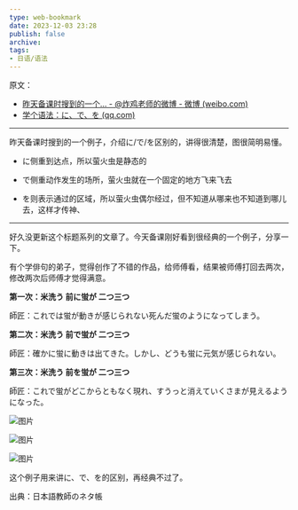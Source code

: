 ```yaml
---
type: web-bookmark
date: 2023-12-03 23:28
publish: false
archive: 
tags:
- 日语/语法
---
```

原文：
- [昨天备课时搜到的一个... - @炸鸡老师的微博 - 微博 (weibo.com)](https://weibo.com/1646709732/Lx1NmrhgI)
- [学个语法：に、で、を (qq.com)](https://mp.weixin.qq.com/s/CH3qPJNcjkoUEwaQFVJmfw)

---

昨天备课时搜到的一个例子，介绍に/で/を区别的，讲得很清楚，图很简明易懂。  
  
- に侧重到达点，所以萤火虫是静态的  
  
- で侧重动作发生的场所，萤火虫就在一个固定的地方飞来飞去  
  
- を则表示通过的区域，所以萤火虫偶尔经过，但不知道从哪来也不知道到哪儿去，这样才传神、

---

好久没更新这个标题系列的文章了。今天备课刚好看到很经典的一个例子，分享一下。  

有个学俳句的弟子，觉得创作了不错的作品，给师傅看，结果被师傅打回去两次，修改两次后师傅才觉得满意。  

  

**第一次：米洗う 前に蛍が 二つ三つ**

師匠：これでは蛍が動きが感じられない死んだ蛍のようになってしまう。

  

**第二次：米洗う 前で蛍が 二つ三つ**

師匠：確かに蛍に動きは出てきた。しかし、どうも蛍に元気が感じられない。

  

**第三次：米洗う 前を蛍が 二つ三つ**

師匠：これで蛍がどこからともなく現れ、すうっと消えていくさまが見えるようになった。

  

![图片](https://mmbiz.qpic.cn/mmbiz_jpg/CzrVA3vicOkic93nXcc0HrzzcvXJrSDCibZlD6cNEicaluMdz8DWib9E3apAaicZicTyGWxG5NGBl3VtVjBvhpzCmG6icQ/640?wx_fmt=jpeg&wxfrom=5&wx_lazy=1&wx_co=1)

![图片](https://mmbiz.qpic.cn/mmbiz_jpg/CzrVA3vicOkic93nXcc0HrzzcvXJrSDCibZgqWQA7ibzCz64fVr16xAicHIQMcSib7AANSIibzlmA6YQ4ibW1ic76O9NTZw/640?wx_fmt=jpeg&wxfrom=5&wx_lazy=1&wx_co=1)

![图片](https://mmbiz.qpic.cn/mmbiz_jpg/CzrVA3vicOkic93nXcc0HrzzcvXJrSDCibZTyPZhZt4tRQicohibUX2ickdj6stCUD7HXZOM9TXbrAEnaujw1ArpRKnQ/640?wx_fmt=jpeg&wxfrom=5&wx_lazy=1&wx_co=1)

  

这个例子用来讲に、で、を的区别，再经典不过了。  

出典：日本語教師のネタ帳
